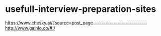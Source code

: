 # usefull-interview-preparation-sites
https://www.chesky.ai/?source=post_page---------------------------
http://www.gainlo.co/#!/
